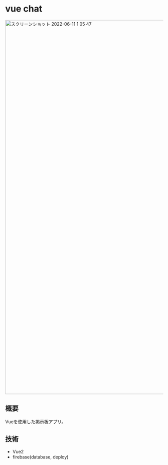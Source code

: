 # vue chat

<img width="1188" alt="スクリーンショット 2022-06-11 1 05 47" src="https://user-images.githubusercontent.com/74271220/173106827-af6ecd29-3784-4d5d-b30e-e0fd979cf212.png">

## 概要

Vueを使用した掲示板アプリ。

## 技術

- Vue2
- firebase(database, deploy)
